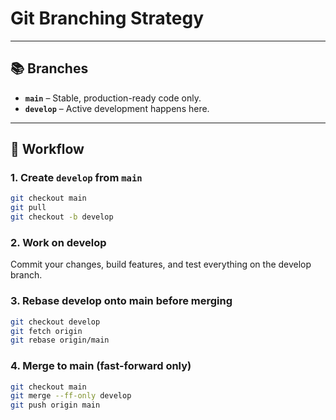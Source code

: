 # Git Branching Strategy

---

## 📚 Branches

- **`main`** – Stable, production-ready code only.
- **`develop`** – Active development happens here.

---

## 🚀 Workflow

### 1. Create `develop` from `main`
```bash
git checkout main
git pull
git checkout -b develop
```

### 2. Work on develop
Commit your changes, build features, and test everything on the develop branch.

### 3. Rebase develop onto main before merging
```bash
git checkout develop
git fetch origin
git rebase origin/main
```

### 4. Merge to main (fast-forward only)
```bash
git checkout main
git merge --ff-only develop
git push origin main
```
